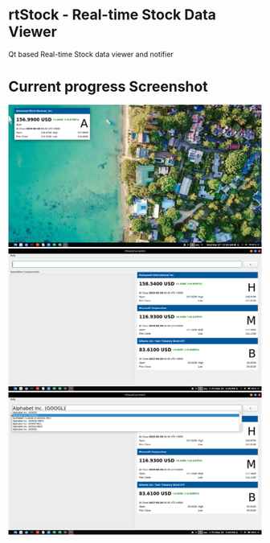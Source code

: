 # rtStock - Real-time Stock Data Viewer
Qt based Real-time Stock data viewer and notifier

# Current progress Screenshot
![alt text](Data/screenshot.png)
![alt text](Data/screenshot2.png)
![alt text](Data/screenshot3.png)

